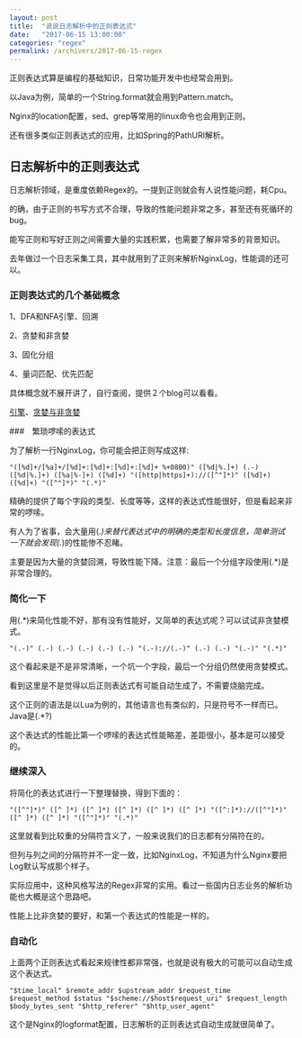 ```yaml
---
layout: post
title:  "说说日志解析中的正则表达式"
date:   "2017-06-15 13:00:00"
categories: "regex"
permalink: /archivers/2017-06-15-regex
---
```


正则表达式算是编程的基础知识，日常功能开发中也经常会用到。

以Java为例，简单的一个String.format就会用到Pattern.match。

Nginx的location配置，sed、grep等常用的linux命令也会用到正则。

还有很多类似正则表达式的应用，比如Spring的PathURI解析。

## 日志解析中的正则表达式

日志解析领域，是重度依赖Regex的。一提到正则就会有人说性能问题，耗Cpu。

的确，由于正则的书写方式不合理，导致的性能问题非常之多，甚至还有死循环的bug。

能写正则和写好正则之间需要大量的实践积累，也需要了解非常多的背景知识。

去年做过一个日志采集工具，其中就用到了正则来解析NginxLog，性能调的还可以。

### 正则表达式的几个基础概念

1、DFA和NFA引擎、回溯

2、贪婪和非贪婪

3、固化分组

4、量词匹配、优先匹配

具体概念就不展开讲了，自行查阅，提供２个blog可以看看。

[引擎](http://blog.csdn.net/yangzhongxuan/article/details/6968556)、[贪婪与非贪婪](http://blog.csdn.net/lxcnn/article/details/4756030)

###　繁琐啰嗦的表达式

为了解析一行NginxLog，你可能会把正则写成这样:

```
"([%d]+/[%a]+/[%d]+:[%d]+:[%d]+:[%d]+ %+0800)" ([%d|%.]+) (.-) ([%d|%.]+) ([%a|%-]+) ([%d]+) "([http|https]+)://([^"]*)" ([%d]+) ([%d]+) "([^"]*)" "(.*)"
```

精确的提供了每个字段的类型、长度等等，这样的表达式性能很好，但是看起来非常的啰嗦。

有人为了省事，会大量用(.*)来替代表达式中的明确的类型和长度信息，简单测试一下就会发现(.*)的性能惨不忍睹。

主要是因为大量的贪婪回溯，导致性能下降。注意：最后一个分组字段使用(.*)是非常合理的。

### 简化一下

用(.*)来简化性能不好，那有没有性能好，又简单的表达式呢？可以试试非贪婪模式。

```
"(.-)" (.-) (.-) (.-) (.-) (.-) "(.-)://(.-)" (.-) (.-) "(.-)" "(.*)"
```

这个看起来是不是非常清晰，一个坑一个字段，最后一个分组仍然使用贪婪模式。

看到这里是不是觉得以后正则表达式有可能自动生成了，不需要烧脑完成。

这个正则的语法是以Lua为例的，其他语言也有类似的，只是符号不一样而已。Java是(.*?)

这个表达式的性能比第一个啰嗦的表达式性能略差，差距很小，基本是可以接受的。

### 继续深入

将简化的表达式进行一下整理替换，得到下面的：
```
"([^"]*)" ([^ ]*) ([^ ]*) ([^ ]*) ([^ ]*) ([^ ]*) "([^:]*)://([^"]*)" ([^ ]*) ([^ ]*) "([^"]*)" "(.*)"
```
这里就看到比较重的分隔符含义了，一般来说我们的日志都有分隔符在的。

但列与列之间的分隔符并不一定一致，比如NginxLog，不知道为什么Nginx要把Log默认写成那个样子。

实际应用中，这种风格写法的Regex非常的实用。看过一些国内日志业务的解析功能也大概是这个思路吧。

性能上比非贪婪的要好，和第一个表达式的性能是一样的。

### 自动化

上面两个正则表达式看起来规律性都非常强，也就是说有极大的可能可以自动生成这个表达式。

```
"$time_local" $remote_addr $upstream_addr $request_time $request_method $status "$scheme://$host$request_uri" $request_length $body_bytes_sent "$http_referer" "$http_user_agent"
```
这个是Nginx的logformat配置，日志解析的正则表达式自动生成就很简单了。
